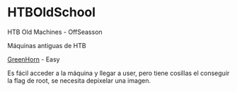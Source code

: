 # HTBOldSchool
HTB Old Machines - OffSeasson


Máquinas antiguas de HTB

[GreenHorn](https://github.com/manuelsantosiglesias/HTBOldSchool/tree/main/GreenHorn) - Easy

Es fácil acceder a la máquina y llegar a user, pero tiene cosillas el conseguir la flag de root, se necesita depixelar una imagen.

